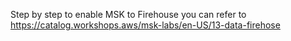 Step by step to enable MSK to Firehouse you can refer to https://catalog.workshops.aws/msk-labs/en-US/13-data-firehose
